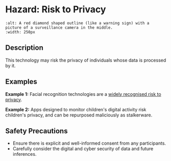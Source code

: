 # Hazard: Risk to Privacy

```{image} ../../images/hazards/privacy.png
:alt: A red diamond shaped outline (like a warning sign) with a picture of a surveillance camera in the middle.
:width: 250px
```

## Description

This technology may risk the privacy of individuals whose data is processed by it. 


## Examples

__Example 1:__ Facial recognition technologies are a [widely recognised risk to privacy](https://www.nature.com/articles/d41586-020-03187-3). 

__Example 2:__ Apps designed to monitor children's digital activity risk children's privacy, and can be repurposed maliciously as stalkerware.

## Safety Precautions

- Ensure there is explicit and well-informed consent from any participants. 
- Carefully consider the digital and cyber security of data and future inferences.